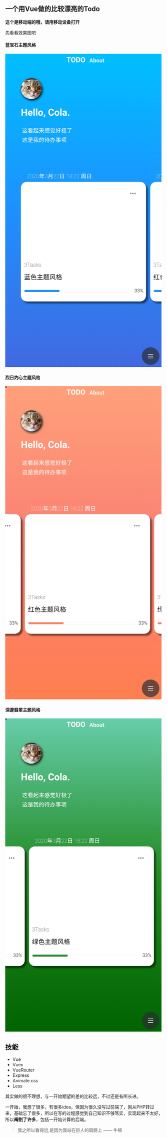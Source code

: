 ## 一个用Vue做的比较漂亮的Todo

**这个是移动端的哦，请用移动设备打开**

先看看效果图吧

#### 蓝宝石主题风格

<img src="./blue.jpg" style="width: 500px; height: auto;" />

#### 烈日灼心主题风格

<img src="./red.jpg" style="width: 500px; height: auto;" />

#### 深邃翡翠主题风格

<img src="./green.jpg" style="width: 500px; height: auto;" />

## 技能

- Vue
- Vuex
- VueRouter
- Express
- Animate.css
- Less

其实做的很不理想，与一开始期望的差的比较远，不过还是有所长进。

一开始，我想了很多，有很多idea，但因为很久没写过前端了，刚从PHP转过来，基础忘了很多，所以在写的过程感觉到自己知识不够笃实，实现起来不太好，所以**阉割了许多**，包括一开始计算的后端。

> 我之所以看得远,是因为我站在巨人的肩膀上	—— 牛顿



